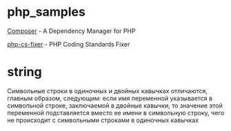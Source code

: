 # php_samples

[Сomposer](https://getcomposer.org/) - A Dependency Manager for PHP

[php-cs-fixer](https://cs.symfony.com/) - PHP Coding Standards Fixer

# string

Символьные строки в одиночных и двойных кавычках отличаются, главным образом, следующим: если имя переменной указывается в символьной строке, заключаемой в двойные кавычки, то значение этой переменной подставляется вместо ее имени в символьную строку, чего не происходит с символьными строками в одиночных кавычках
